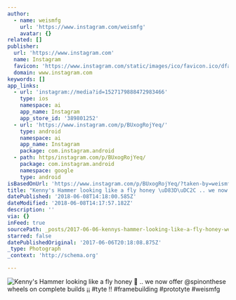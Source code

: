 ```yaml
---
author:
  - name: weismfg
    url: 'https://www.instagram.com/weismfg'
    avatar: {}
related: []
publisher:
  url: 'https://www.instagram.com'
  name: Instagram
  favicon: 'https://www.instagram.com/static/images/ico/favicon.ico/dfa85bb1fd63.ico'
  domain: www.instagram.com
keywords: []
app_links:
  - url: 'instagram://media?id=1527179888472983466'
    type: ios
    namespace: ai
    app_name: Instagram
    app_store_id: '389801252'
  - url: 'https://www.instagram.com/p/BUxogRojYeq/'
    type: android
    namespace: ai
    app_name: Instagram
    package: com.instagram.android
  - path: https/instagram.com/p/BUxogRojYeq/
    package: com.instagram.android
    namespace: google
    type: android
isBasedOnUrl: 'https://www.instagram.com/p/BUxogRojYeq/?taken-by=weismfg'
title: "Kenny's Hammer looking like a fly honey \uD83D\uDC2C .. we now offer @spinonthese wheels on complete builds ¡¡ #tyte !! #framebuilding #prototyte #weismfg"
datePublished: '2018-06-08T14:18:00.585Z'
dateModified: '2018-06-08T14:17:57.182Z'
description: ''
via: {}
inFeed: true
sourcePath: _posts/2017-06-06-kennys-hammer-looking-like-a-fly-honey-we-now-offer.md
starred: false
datePublishedOriginal: '2017-06-06T20:18:08.875Z'
_type: Photograph
_context: 'http://schema.org'

---
```

![Kenny's Hammer looking like a fly honey  .. we now offer @spinonthese wheels on complete builds ¡¡ #tyte !! #framebuilding #prototyte #weismfg](https://scontent.cdninstagram.com/t51.2885-15/s640x640/sh0.08/e35/18812574_303990630025165_3166560743164215296_n.jpg)